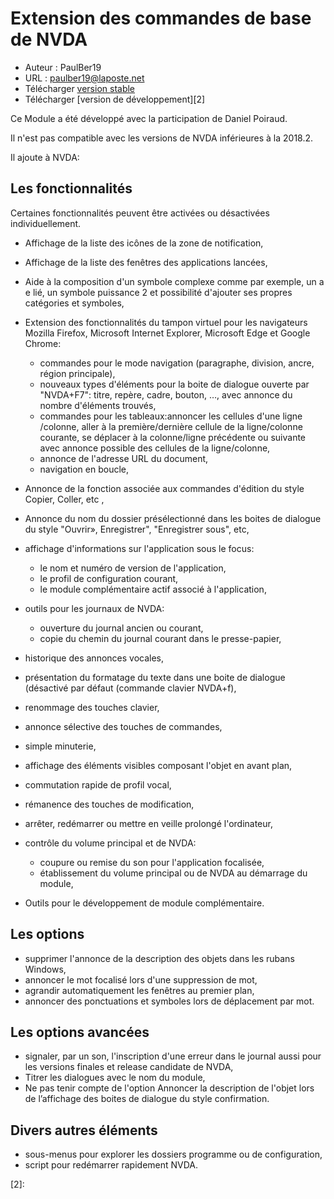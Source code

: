 # Extension des commandes  de base de NVDA #

* Auteur : PaulBer19
* URL : paulber19@laposte.net
* Télécharger [version stable][1]
* Télécharger [version de développement][2]

Ce Module a été développé  avec la participation de Daniel Poiraud. 

Il n'est pas compatible avec les versions de NVDA inférieures à la  2018.2.

Il  ajoute à NVDA:
## Les fonctionnalités ##

Certaines fonctionnalités peuvent être activées ou désactivées individuellement.

* Affichage de la liste des icônes de la zone de notification,
* Affichage de la liste des fenêtres des applications lancées,
* Aide à la composition  d'un symbole complexe comme par exemple, un  a e lié, un symbole puissance 2 et possibilité d'ajouter ses propres catégories et symboles,
* Extension des fonctionnalités du tampon virtuel pour les navigateurs Mozilla Firefox, Microsoft Internet Explorer, Microsoft Edge et Google Chrome:

	* commandes pour le mode navigation (paragraphe, division, ancre, région principale),
	* nouveaux types d'éléments pour la boite de dialogue ouverte par "NVDA+F7": titre, repère, cadre, bouton, …, avec annonce du nombre d'éléments trouvés,
	* commandes pour les tableaux:annoncer les cellules d'une ligne /colonne, aller à la première/dernière cellule de la ligne/colonne courante, se déplacer à la colonne/ligne précédente ou suivante avec  annonce possible  des cellules de la ligne/colonne,
	* annonce de l'adresse URL du document,
	* navigation en boucle,


* Annonce de la fonction associée aux  commandes d'édition du style Copier, Coller, etc ,
*  Annonce  du nom du dossier présélectionné dans les boites de dialogue du style "Ouvrir», Enregistrer", "Enregistrer sous", etc,
* affichage d'informations sur l'application sous le focus:


	* le  nom et numéro de version de l'application,
	* le profil de configuration courant,
	* le module complémentaire actif associé à l'application,


* outils pour les journaux de NVDA: 
	* ouverture du  journal ancien ou courant,
	* copie du chemin du journal courant dans le presse-papier,


* historique des annonces vocales,
* présentation du formatage du texte dans une boite de dialogue (désactivé par défaut (commande clavier NVDA+f),
* renommage des touches clavier,
* annonce sélective des touches de commandes,
* simple minuterie,
* affichage des éléments visibles composant l'objet en avant plan,
* commutation rapide de profil vocal,
* rémanence des touches de modification,
* arrêter, redémarrer ou mettre en veille prolongé l'ordinateur,
* contrôle du volume principal et de NVDA:

	* coupure ou remise du son pour l'application focalisée,
	* établissement du volume principal ou de NVDA au démarrage du module,


* Outils pour le développement de module complémentaire.


## Les options ##

* supprimer  l'annonce de la description des objets dans les rubans Windows,
* annoncer  le mot focalisé lors d'une suppression de mot,
* agrandir automatiquement  les fenêtres au premier plan,
* annoncer des ponctuations et symboles lors de déplacement par mot.


## Les options avancées ##

* signaler, par un son, l'inscription d'une erreur dans le journal  aussi pour les versions finales  et release candidate de NVDA,
* Titrer les dialogues avec le nom du module,
* Ne pas tenir compte de l'option Annoncer la description de l'objet lors de l’affichage des boites de dialogue du style confirmation.


## Divers autres éléments  ##

* sous-menus pour explorer les dossiers programme ou de configuration,
* script pour redémarrer rapidement NVDA.


[1]: https://rawgit.com/paulber007/AllMyNVDAAddons/master/NVDAExtensionGlobalPlugin/NVDAExtensionGlobalPlugin-7.4.3.nvda-addon

[2]:
